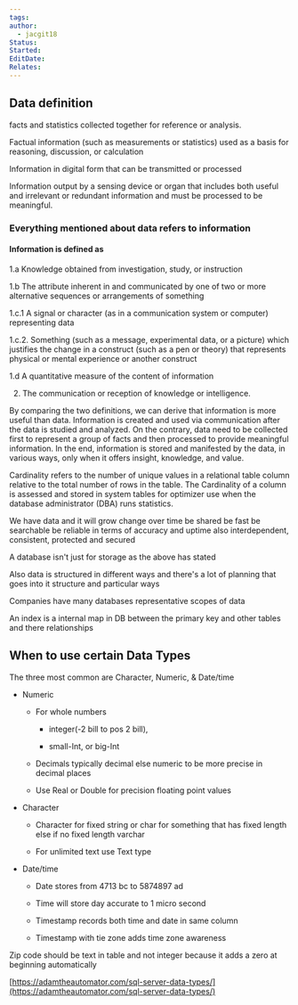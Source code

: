 ```yaml
---
tags: 
author:
  - jacgit18
Status: 
Started: 
EditDate: 
Relates:
---
```

## Data definition  

facts and statistics collected together for reference or analysis. 

Factual information (such as measurements or statistics) used as a basis for reasoning, discussion, or calculation 

Information in digital form that can be transmitted or processed 

Information output by a sensing device or organ that includes both useful and irrelevant or redundant information and must be processed to be meaningful. 

### Everything mentioned about data refers to information  

#### Information is defined as  

1.a Knowledge obtained from investigation, study, or instruction 

1.b The attribute inherent in and communicated by one of two or more alternative sequences or arrangements of something 

1.c.1 A signal or character (as in a communication system or computer) representing data 

1.c.2. Something (such as a message, experimental data, or a picture) which justifies the change in a construct (such as a pen or theory) that represents physical or mental experience or another construct 

1.d A quantitative measure of the content of information 

2. The communication or reception of knowledge or intelligence. 

By comparing the two definitions, we can derive that information is more useful than data. Information is created and used via communication after the data is studied and analyzed. On the contrary, data need to be collected first to represent a group of facts and then processed to provide meaningful information. In the end, information is stored and manifested by the data, in various ways, only when it offers insight, knowledge, and value.




Cardinality refers to the number of unique values in a relational table column relative to the total number of rows in the table. The Cardinality of a column is assessed and stored in system tables for optimizer use when the database administrator (DBA) runs statistics. 

We have data and it will grow change over time be shared be fast be searchable be reliable in terms of accuracy and uptime also interdependent, consistent, protected and secured 

A database isn't just for storage as the above has stated 

Also data is structured in different ways and there's a lot of planning that goes into it structure and particular ways 

Companies have many databases representative scopes of data 

An index is a internal map in DB between the primary key and other tables and there relationships


## When to use certain Data Types

The three most common are Character, Numeric, & Date/time 

-   Numeric 
    
    -   For whole numbers  
        
        -   integer(-2 bill to pos 2 bill),  
            
        -   small-Int, or big-Int  
            
    -   Decimals typically decimal else numeric to be more precise in decimal places 
        
    -   Use Real or Double for precision floating point values 
        
    

-   Character 
    
    -   Character for fixed string or char for something that has fixed length else if no fixed length varchar  
        
    -   For unlimited text use Text type 
        
    

-   Date/time 
    
    -   Date stores from 4713 bc to 5874897 ad 
        
    -   Time will store day accurate to 1 micro second 
        
    -   Timestamp records both time and date in same column 
        
    -   Timestamp with tie zone adds time zone awareness 
        
    

Zip code should be text in table and not integer because it adds a zero at beginning automatically 

[https://adamtheautomator.com/sql-server-data-types/](https://adamtheautomator.com/sql-server-data-types/)